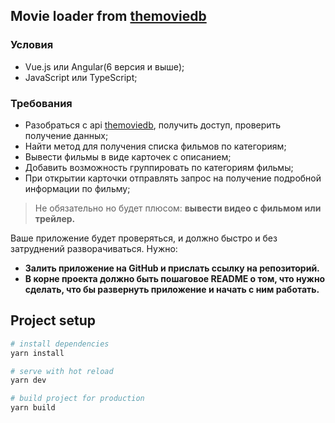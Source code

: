 ## Movie loader from  [themoviedb](https://www.themoviedb.org/documentation/api)

### Условия
* Vue.js или Angular(6 версия и выше);
* JavaScript или TypeScript;

### Требования
* Разобраться с api [themoviedb](https://www.themoviedb.org/documentation/api), получить доступ, проверить получение данных;
* Найти метод для получения списка фильмов по категориям;
* Вывести фильмы в виде карточек с описанием;
*  Добавить возможность группировать по категориям фильмы;
*  При открытии карточки отправлять запрос на получение подробной информации по фильму;

> Не обязательно но будет плюсом:
> __вывести видео с фильмом или трейлер.__

Ваше приложение будет проверяться, и должно быстро и без затруднений разворачиваться.
Нужно:
* __Залить приложение на GitHub и прислать ссылку на репозиторий.__
* __В корне проекта должно быть пошаговое README о том, что нужно сделать, что бы развернуть приложение и начать с ним работать.__

## Project setup

``` bash
# install dependencies
yarn install
```

``` bash
# serve with hot reload
yarn dev
```

``` bash
# build project for production
yarn build
```
